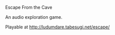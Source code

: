 Escape From the Cave

An audio exploration game.

Playable at http://ludumdare.tabesugi.net/escape/
